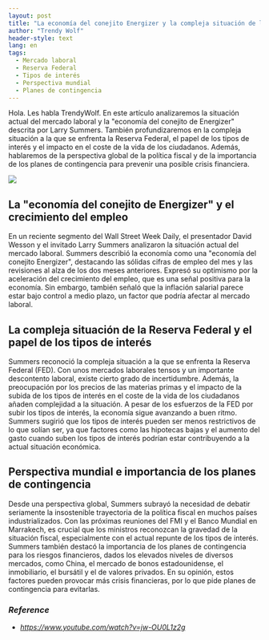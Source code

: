 ```yaml
---
layout: post
title: "La economía del conejito Energizer y la compleja situación de la Reserva Federal"
author: "Trendy Wolf"
header-style: text
lang: en
tags:
  - Mercado laboral
  - Reserva Federal
  - Tipos de interés
  - Perspectiva mundial
  - Planes de contingencia
---
```


Hola. Les habla TrendyWolf. En este artículo analizaremos la situación actual del mercado laboral y la "economía del conejito de Energizer" descrita por Larry Summers. También profundizaremos en la compleja situación a la que se enfrenta la Reserva Federal, el papel de los tipos de interés y el impacto en el coste de la vida de los ciudadanos. Además, hablaremos de la perspectiva global de la política fiscal y de la importancia de los planes de contingencia para prevenir una posible crisis financiera.

<img
    src="https://i.ytimg.com/vi/jw-OU0L1z2g/hqdefault.jpg"
/>


## La "economía del conejito de Energizer" y el crecimiento del empleo
En un reciente segmento del Wall Street Week Daily, el presentador David Wesson y el invitado Larry Summers analizaron la situación actual del mercado laboral. Summers describió la economía como una "economía del conejito Energizer", destacando las sólidas cifras de empleo del mes y las revisiones al alza de los dos meses anteriores. Expresó su optimismo por la aceleración del crecimiento del empleo, que es una señal positiva para la economía. Sin embargo, también señaló que la inflación salarial parece estar bajo control a medio plazo, un factor que podría afectar al mercado laboral.

## La compleja situación de la Reserva Federal y el papel de los tipos de interés
Summers reconoció la compleja situación a la que se enfrenta la Reserva Federal (FED). Con unos mercados laborales tensos y un importante descontento laboral, existe cierto grado de incertidumbre. Además, la preocupación por los precios de las materias primas y el impacto de la subida de los tipos de interés en el coste de la vida de los ciudadanos añaden complejidad a la situación. A pesar de los esfuerzos de la FED por subir los tipos de interés, la economía sigue avanzando a buen ritmo. Summers sugirió que los tipos de interés pueden ser menos restrictivos de lo que solían ser, ya que factores como las hipotecas bajas y el aumento del gasto cuando suben los tipos de interés podrían estar contribuyendo a la actual situación económica.

## Perspectiva mundial e importancia de los planes de contingencia
Desde una perspectiva global, Summers subrayó la necesidad de debatir seriamente la insostenible trayectoria de la política fiscal en muchos países industrializados. Con las próximas reuniones del FMI y el Banco Mundial en Marrakech, es crucial que los ministros reconozcan la gravedad de la situación fiscal, especialmente con el actual repunte de los tipos de interés. Summers también destacó la importancia de los planes de contingencia para los riesgos financieros, dados los elevados niveles de diversos mercados, como China, el mercado de bonos estadounidense, el inmobiliario, el bursátil y el de valores privados. En su opinión, estos factores pueden provocar más crisis financieras, por lo que pide planes de contingencia para evitarlas.


### _Reference_
- _https://www.youtube.com/watch?v=jw-OU0L1z2g_

